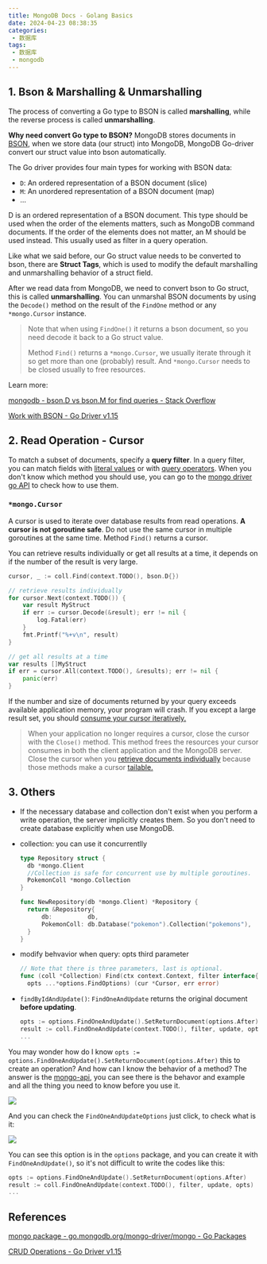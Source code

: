 ```yaml
---
title: MongoDB Docs - Golang Basics
date: 2024-04-23 08:38:35
categories:
 - 数据库
tags:
 - 数据库
 - mongodb
---
```


## 1. Bson & Marshalling & Unmarshalling

The process of converting a Go type to BSON is called **marshalling**, while the reverse process is called **unmarshalling**.

**Why need convert Go type to BSON?** MongoDB stores documents in [BSON](https://www.mongodb.com/docs/manual/reference/bson-types/), when we store data (our struct) into MongoDB,  MongoDB Go-driver convert our struct value into bson automatically.

The Go driver provides four main types for working with BSON data:

- `D`: An ordered representation of a BSON document (slice)
- `M`: An unordered representation of a BSON document (map)
- ...

D is an ordered representation of a BSON document. This type should be used when the order of the elements matters, such as MongoDB command documents. If the order of the elements does not matter, an M should be used instead. This usually used as filter in a query operation. 

Like what we said before, our Go struct value needs to be converted to bson, there are **Struct Tags**, which is used to modify the default marshalling and unmarshalling behavior of a struct field. 

After we read data from MongoDB, we need to convert bson to Go struct, this is called **unmarshalling**. You can unmarshal BSON documents by using the `Decode()` method on the result of the `FindOne` method or any `*mongo.Cursor` instance. 

> Note that when using `FindOne()` it returns a bson document, so you need decode it back to a Go struct value. 
>
> Method `Find()` returns a `*mongo.Cursor`, we usually iterate through it so get more than one (probably) result. And `*mongo.Cursor` needs to be closed usually to free resources. 

Learn more: 

[mongodb - bson.D vs bson.M for find queries - Stack Overflow](https://stackoverflow.com/questions/64281675/bson-d-vs-bson-m-for-find-queries)

[Work with BSON - Go Driver v1.15](https://www.mongodb.com/docs/drivers/go/current/fundamentals/bson/)

## 2. Read Operation - Cursor

To match a subset of documents, specify a **query filter**. In a query filter, you can match fields with [literal values](https://www.mongodb.com/docs/drivers/go/current/fundamentals/crud/read-operations/query-document/#std-label-golang-literal-values) or with [query operators](https://www.mongodb.com/docs/drivers/go/current/fundamentals/crud/read-operations/query-document/#std-label-golang-query-operators). When you don't know which method you should use, you can go to the [mongo driver go API](https://pkg.go.dev/go.mongodb.org/mongo-driver/mongo@v1.15.0#Collection) to check how to use them. 

### `*mongo.Cursor`

A cursor is used to iterate over database results from read operations. **A cursor is not goroutine safe**. Do not use the same cursor in multiple goroutines at the same time. Method `Find()` returns a cursor. 

You can retrieve results individually or get all results at a time, it depends on if the number of the result is very large. 

```go
cursor, _ := coll.Find(context.TODO(), bson.D{})

// retrieve results individually
for cursor.Next(context.TODO()) {
	var result MyStruct
	if err := cursor.Decode(&result); err != nil {
		log.Fatal(err)
	}
	fmt.Printf("%+v\n", result)
}

// get all results at a time
var results []MyStruct
if err = cursor.All(context.TODO(), &results); err != nil {
	panic(err)
}
```

If the number and size of documents returned by your query exceeds available application memory, your program will crash. If you except a large result set, you should [consume your cursor iteratively.](https://www.mongodb.com/docs/drivers/go/current/fundamentals/crud/read-operations/cursor/#std-label-golang-individual-documents)

> When your application no longer requires a cursor, close the cursor with the `Close()` method. This method frees the resources your cursor consumes in both the client application and the MongoDB server.  Close the cursor when you [retrieve documents individually](https://www.mongodb.com/docs/drivers/go/current/fundamentals/crud/read-operations/cursor/#std-label-golang-individual-documents) because those methods make a cursor [tailable.](https://www.mongodb.com/docs/manual/core/tailable-cursors/)

## 3. Others

- If the necessary database and collection don't exist when you perform a write operation, the server implicitly creates them. So you don't need to create database explicitly when use MongoDB. 

- collection: you can use it concurrentlly

  ```go
  type Repository struct {
  	db *mongo.Client
  	//Collection is safe for concurrent use by multiple goroutines.
  	PokemonColl *mongo.Collection
  }
  
  func NewRepository(db *mongo.Client) *Repository {
  	return &Repository{
  		db:          db,
  		PokemonColl: db.Database("pokemon").Collection("pokemons"),
  	}
  }
  ```

- modify behvavior when query: opts third parameter

  ```go
  // Note that there is three parameters, last is optional. 
  func (coll *Collection) Find(ctx context.Context, filter interface{},
  	opts ...*options.FindOptions) (cur *Cursor, err error)
  ```
  
- `findByIdAndUpdate()`: `FindOneAndUpdate` returns the original document **before updating**.

  ```go
  opts := options.FindOneAndUpdate().SetReturnDocument(options.After)
  result := coll.FindOneAndUpdate(context.TODO(), filter, update, opts)
  ...
  ```

You may wonder how do I know `opts := options.FindOneAndUpdate().SetReturnDocument(options.After)` this to create an operation? And how can I know the behavior of a method? The answer is the [mongo-api](https://pkg.go.dev/go.mongodb.org/mongo-driver@v1.15.0/mongo#Collection.FindOneAndUpdate), you can see there is the behavor and example and all the thing you need to know before you use it. 

![](https://pub-2a6758f3b2d64ef5bb71ba1601101d35.r2.dev/blogs/2024/04/d835acb545649837f06bbc2ce323cb3f.jpg)

And you can check the `FindOneAndUpdateOptions` just click, to check what is it:

![](https://pub-2a6758f3b2d64ef5bb71ba1601101d35.r2.dev/blogs/2024/04/e8455c6379df455fee9182e24b45305e.jpg)

You can see this option is in the `options` package, and you can create it with `FindOneAndUpdate()`, so it's not difficult to write the codes like this:

```go
opts := options.FindOneAndUpdate().SetReturnDocument(options.After)
result := coll.FindOneAndUpdate(context.TODO(), filter, update, opts)
...
```

## References

[mongo package - go.mongodb.org/mongo-driver/mongo - Go Packages](https://pkg.go.dev/go.mongodb.org/mongo-driver/mongo@v1.15.0#pkg-overview)

[CRUD Operations - Go Driver v1.15](https://www.mongodb.com/docs/drivers/go/current/fundamentals/crud/)
